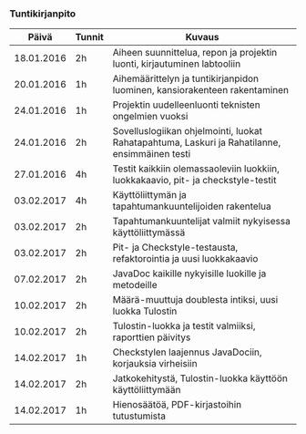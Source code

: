 ### Tuntikirjanpito
Päivä | Tunnit | Kuvaus
--------------- | ----- | ------
18.01.2016 | 2h | Aiheen suunnittelua, repon ja projektin luonti, kirjautuminen labtooliin
20.01.2016 | 1h | Aihemäärittelyn ja tuntikirjanpidon luominen, kansiorakenteen rakentaminen
24.01.2016 | 1h | Projektin uudelleenluonti teknisten ongelmien vuoksi
24.01.2016 | 2h | Sovelluslogiikan ohjelmointi, luokat Rahatapahtuma, Laskuri ja Rahatilanne, ensimmäinen testi
27.01.2016 | 4h | Testit kaikkiin olemassaoleviin luokkiin, luokkakaavio, pit- ja checkstyle-testit
03.02.2017 | 4h | Käyttöliittymän ja tapahtumankuuntelijoiden rakentelua
03.02.2017 | 2h | Tapahtumankuuntelijat valmiit nykyisessa käyttöliittymässä
03.02.2017 | 2h | Pit- ja Checkstyle-testausta, refaktorointia ja uusi luokkakaavio
07.02.2017 | 2h | JavaDoc kaikille nykyisille luokille ja metodeille
10.02.2017 | 2h | Määrä-muuttuja doublesta intiksi, uusi luokka Tulostin
10.02.2017 | 2h | Tulostin-luokka ja testit valmiiksi, raporttien päivitys
14.02.2017 | 1h | Checkstylen laajennus JavaDociin, korjauksia virheisiin
14.02.2017 | 2h | Jatkokehitystä, Tulostin-luokka käyttöön käyttöliittymään
14.02.2017 | 1h | Hienosäätöä, PDF-kirjastoihin tutustumista
